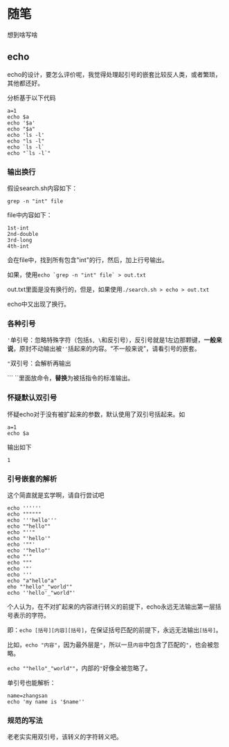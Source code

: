 # 随笔

想到啥写啥

## echo

echo的设计，要怎么评价呢，我觉得处理起引号的嵌套比较反人类，或者繁琐，其他都还好。

分析基于以下代码

```
a=1
echo $a
echo '$a'
echo "$a"
echo 'ls -l'
echo "ls -l"
echo `ls -l`
echo "`ls -l`"
```

### 输出换行

假设search.sh内容如下：

```
grep -n "int" file
```

file中内容如下：

```
1st-int
2nd-double
3rd-long
4th-int
```

会在file中，找到所有包含"int"的行，然后，加上行号输出。

如果，使用``echo `grep -n "int" file` > out.txt``

out.txt里面是没有换行的，但是，如果使用`./search.sh > echo > out.txt`

echo中又出现了换行。

### 各种引号

`'`单引号：忽略特殊字符（包括`$, \`和反引号），反引号就是1左边那颗键，**一般来说**，原封不动输出被`''`括起来的内容。“不一般来说”，请看引号的嵌套。

`"`双引号：会解析再输出

``` ``里面放命令，**替换**为被括指令的标准输出。

### 怀疑默认双引号

怀疑echo对于没有被扩起来的参数，默认使用了双引号括起来。如

```
a=1
echo $a
```

输出如下

```
1
```

### 引号嵌套的解析

这个简直就是玄学啊，请自行尝试吧

```
echo ''''''
echo """"""
echo '''hello'''
echo ""hello""
echo "''"
echo "'hello'"
echo '""'
echo '"hello"'
echo "'"
echo """
echo '"'
echo '''
echo "a"hello"a"
eho ""hello"_"world""
echo ''hello'_"world"'
```

个人认为，在不对扩起来的内容进行转义的前提下，echo永远无法输出第一层括号表示的字符。

即：`echo [括号][内容][括号]`，在保证括号匹配的前提下，永远无法输出`[括号]`。

比如，`echo "内容"`，因为最外层是`"`，所以一旦`内容`中包含了匹配的`"`，也会被忽略。

`echo ""hello"_"world""`，内部的`"`好像全被忽略了。

单引号也能解析：

```
name=zhangsan
echo 'my name is '$name''
```

### 规范的写法

老老实实用双引号，该转义的字符转义吧。
